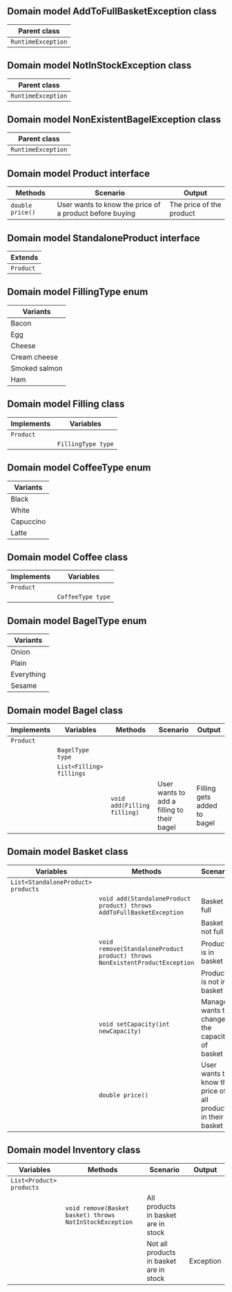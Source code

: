 ## Domain model AddToFullBasketException class
| Parent class       |
|--------------------|
| `RuntimeException` |

## Domain model NotInStockException class
| Parent class       |
|--------------------|
| `RuntimeException` |

## Domain model NonExistentBagelException class
| Parent class       |
|--------------------|
| `RuntimeException` |

## Domain model Product interface
| Methods          | Scenario                                                | Output                   |
|------------------|---------------------------------------------------------|--------------------------|
| `double price()` | User wants to know the price of a product before buying | The price of the product |

## Domain model StandaloneProduct interface
| Extends   |
|-----------|
| `Product` |

## Domain model FillingType enum
| Variants      |
|---------------|
| Bacon         |
| Egg           |
| Cheese        |
| Cream cheese  |
| Smoked salmon |
| Ham           |

## Domain model Filling class
| Implements | Variables           |
|------------|---------------------|
| `Product`  |                     |
|            | `FillingType type`  |

## Domain model CoffeeType enum
| Variants      |
|---------------|
| Black         |
| White         |
| Capuccino     |
| Latte         |

## Domain model Coffee class
| Implements | Variables         |
|------------|-------------------|
| `Product`  |                   |
|            | `CoffeeType type` |

## Domain model BagelType enum
| Variants   |
|------------|
| Onion      |
| Plain      |
| Everything |
| Sesame     |

## Domain model Bagel class
| Implements | Variables                | Methods                     | Scenario                                   | Output                      |
|------------|--------------------------|-----------------------------|--------------------------------------------|-----------------------------|
| `Product`  |                          |                             |                                            |                             |
|            | `BagelType type`         |                             |                                            |                             |
|            | `List<Filling> fillings` |                             |                                            |                             |
|            |                          | `void add(Filling filling)` | User wants to add a filling to their bagel | Filling gets added to bagel |

## Domain model Basket class
| Variables                          | Methods                                                                     | Scenario                                                     | Output                     |
|------------------------------------|-----------------------------------------------------------------------------|--------------------------------------------------------------|----------------------------|
| `List<StandaloneProduct> products` |                                                                             |                                                              |                            |
|                                    | `void add(StandaloneProduct product) throws AddToFullBasketException`       | Basket is full                                               | Exception                  |
|                                    |                                                                             | Basket is not full                                           |                            |
|                                    | `void remove(StandaloneProduct product) throws NonExistentProductException` | Product is in basket                                         |                            |
|                                    |                                                                             | Product is not in basket                                     | Exception                  |
|                                    | `void setCapacity(int newCapacity)`                                         | Manager wants to change the capacity of basket               | Basket capacity is changed |
|                                    | `double price()`                                                            | User wants to know the price of all products in their basket | Sum of product prices      |

## Domain model Inventory class
| Variables                | Methods                                                 | Scenario                                | Output    |
|--------------------------|---------------------------------------------------------|-----------------------------------------|-----------|
| `List<Product> products` |                                                         |                                         |           |
|                          | `void remove(Basket basket) throws NotInStockException` | All products in basket are in stock     |           |
|                          |                                                         | Not all products in basket are in stock | Exception |